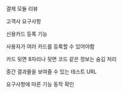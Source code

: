 결제 모듈 리뷰

고객사 요구사항

신용카드 등록 기능

사용자가 여러 카드를 등록할 수 있어야함

카드 뒷면 8자리나 뒷면 코드 같은 정보는 숨김 처리

중간 결과물을 보여줄 수 있는 테스트 URL

요구사항에 따른 기능 동작 확인

